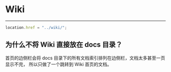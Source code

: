 

# Wiki

----

````js
location.href = "../wiki/";
````

## 为什么不将 Wiki 直接放在 docs 目录？

首页的边侧栏会将 docs 目录下的所有文档索引排列在边侧栏，文档太多甚至一页显示不完，
所以只做了一个跳转到 Wiki 首页的文档。
